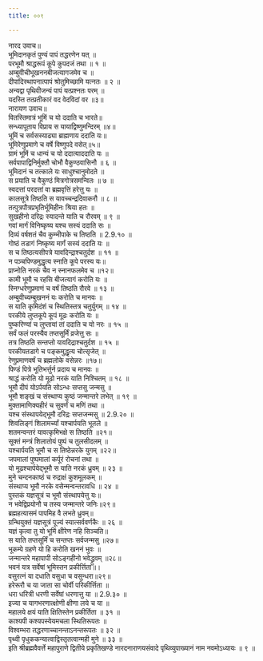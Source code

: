 ```yaml
---
title: ००९

---
```

नारद उवाच॥  
भूमिदानकृतं पुण्यं पापं तद्धरणेन यत् ॥  
परभूमौ श्राद्धरूपं कूपे कुपदजं तथा ॥ १ ॥  
अम्बुवीचीभूखननबीजत्यागजमेव च ॥  
दीपादिस्थापनात्पापं श्रोतुमिच्छामि यत्नतः ॥ २ ॥  
अन्यद्वा पृथिवीजन्यं पापं यत्प्रश्नतः परम् ॥  
यदस्ति तत्प्रतीकारं वद वेदविदां वर ॥३॥  
नारायण उवाच॥  
वितस्तिमात्रं भूमिं च यो ददाति च भारते॥  
सन्ध्यापूताय विप्राय स यायाद्विष्णुमन्दिरम् ॥४॥  
भूमिं च सर्वसस्याढ्या ब्राह्मणाय ददाति यः॥  
भूमिरेणुप्रमाणे च वर्षे विष्णुपदे वसेत्॥५॥  
ग्रामं भूमिं च धान्यं च यो ददात्याददाति यः ॥  
सर्वपापाद्विनिर्मुक्तौ चोभौ वैकुण्ठवासिनौ ॥ ६ ॥  
भूमिदानं च तत्काले यः साधुश्चानुमोदते ॥  
स प्रयाति च वैकुण्ठं मित्रगोत्रसमन्वितः ॥ ७ ॥  
स्वदत्तां परदत्तां वा ब्रह्मवृत्तिं हरेत्तु यः ॥  
कालसूत्रे तिष्ठति स यावच्चन्द्रदिवाकरौ ॥ ८ ॥  
तत्पुत्रपौत्रप्रभृतिर्भूमिहीनः श्रिया हतः ॥  
सुखहीनो दरिद्रः स्यादन्ते याति च रौरवम् ॥ ९ ॥  
गवां मार्गं विनिष्कृष्य यश्च सस्यं ददाति सः ॥  
दिव्यं वर्षशतं चैव कुम्भीपाके च तिष्ठति ॥ 2.9.१० ॥  
गोष्ठं तडागं निष्कृष्य मार्गं सस्यं ददाति यः ॥  
स च तिष्ठत्यसीपत्रे यावदिन्द्राश्चतुर्दश ॥ ११ ॥  
न पञ्चपिण्डमुद्धृत्य स्नाति कूपे परस्य यः॥  
प्राप्नोति नरकं चैव न स्नानफलमेव च ॥१२॥  
कामी भूमौ च रहसि बीजत्यागं करोति यः ॥  
स्निग्धरेणुप्रमाणं च वर्षं तिष्ठति रौरवे ॥ १३ ॥  
अम्बुवीच्यम्बुखननं यः करोति च मानवः ॥  
स याति कृमिदंशं च स्थितिस्तत्र चतुर्युगम् ॥ १४ ॥  
परकीये लुप्तकूपे कूपं मूढः करोति यः ॥  
पुष्करिण्यां च लुप्तायां तां ददाति च यो नरः ॥ १५ ॥  
सर्वं फलं परस्यैव तप्तसूर्मिं व्रजेत्तु सः ॥  
तत्र तिष्ठति सन्तप्तो यावदिद्राश्चतुर्दश ॥ १५ ॥  
परकीयतडागे च पङ्कमुद्धृत्य चोत्सृजेत् ॥  
रेणुप्रमाणवर्षं च ब्रह्मलोके वसेन्नरः ॥१७॥  
पिण्डं पित्रे भूतिभर्त्तुर्न प्रदाय च मानवः ॥  
श्राद्धं करोति यो मूढो नरकं याति निश्चितम् ॥ १८ ॥  
भूमौ दीपं योऽर्पयति सोऽन्धः सप्तसु जन्मसु ॥  
भूमौ शङ्खं च संस्थाप्य कुष्ठं जन्मान्तरे लभेत् ॥ १९ ॥  
मुक्तामाणिक्यहीरं च सुवर्णं च मणिं तथा ॥  
यश्च संस्थापयेद्भूमौ दरिद्रः सप्तजन्मसु ॥ 2.9.२० ॥  
शिवलिङ्गं शिलामर्च्यां यश्चार्पयति भूतले ॥  
शतमन्वन्तरं यावत्कृमिभक्षे स तिष्ठति ॥२१॥  
सूक्तं मन्त्रं शिलातोयं पुष्पं च तुलसीदलम् ॥  
यश्चार्पयति भूमौ च स तिष्ठेन्नरके युगम् ॥२२॥  
जपमालां पुष्पमालां कर्पूरं रोचनां तथा ॥  
यो मूढश्चार्पयेद्भूमौ स याति नरकं ध्रुवम् ॥ २३ ॥  
मुने चन्दनकाष्ठं च रुद्राक्षं कुशमूलकम् ॥  
संस्थाप्य भूमौ नरके वसेन्मन्वन्तरावधि ॥ २४ ॥  
पुस्तकं यज्ञसूत्रं च भूमौ संस्थापयेत्तु यः॥  
न भवेद्विप्रयोनौ च तस्य जन्मान्तरे जनिः॥२९॥  
ब्रह्महत्यासमं पापमिह वै लभते ध्रुवम्॥  
ग्रन्थियुक्तं यज्ञसूत्रं पूज्यं स्यात्सर्ववर्णकैः ॥ २६ ॥  
यज्ञं कृत्वा तु यो भूमिं क्षीरेण नहि सिञ्चति॥  
स याति तप्तसूर्मिं च सन्तप्तः सर्वजन्मसु ॥२७॥  
भूकम्पे ग्रहणे यो हि करोति खननं भुवः ॥  
जन्मान्तरे महापापी सोऽङ्गहीनो भवेद्ध्रुवम् ॥२८॥  
भवनं यत्र सर्वेषां भूमिस्तन प्रकीर्त्तिता॥।  
वसुरत्नं या दधाति वसुधा च वसुन्धरा॥२९॥  
हरेरूरौ च या जाता सा चोर्वी परिकीर्त्तिता ॥  
धरा धरित्री धरणी सर्वेषां धरणात्तु या ॥ 2.9.३० ॥  
इज्या च यागभरणात्क्षोणी क्षीणा लये च या ॥  
महालये क्षयं याति क्षितिस्तेन प्रकीर्तिता ॥ ३१ ॥  
काश्यपी कश्यपस्येयमचला स्थितिरूपतः ॥  
विश्वम्भरा तद्धरणाच्चानन्ताऽनन्तरूपतः ॥ ३२ ॥  
पृथ्वी पृधुककन्यात्वाद्विस्तृतत्वान्मही मुने ॥ ३३ ॥  
इति श्रीब्रह्मवैवर्त्ते महापुराणे द्वितीये प्रकृतिखण्डे नारदनाराणयसंवादे पृथिव्युपाख्यानं नाम नवमोऽध्यायः ॥ ९ ॥